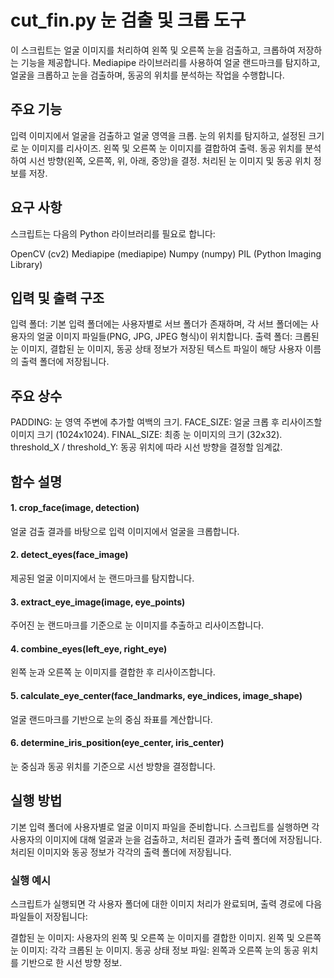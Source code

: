 # cut_fin.py 눈 검출 및 크롭 도구
이 스크립트는 얼굴 이미지를 처리하여 왼쪽 및 오른쪽 눈을 검출하고, 크롭하여 저장하는 기능을 제공합니다. 
Mediapipe 라이브러리를 사용하여 얼굴 랜드마크를 탐지하고, 얼굴을 크롭하고 눈을 검출하며, 동공의 위치를 분석하는 작업을 수행합니다.



## 주요 기능
입력 이미지에서 얼굴을 검출하고 얼굴 영역을 크롭.
눈의 위치를 탐지하고, 설정된 크기로 눈 이미지를 리사이즈.
왼쪽 및 오른쪽 눈 이미지를 결합하여 출력.
동공 위치를 분석하여 시선 방향(왼쪽, 오른쪽, 위, 아래, 중앙)을 결정.
처리된 눈 이미지 및 동공 위치 정보를 저장.


## 요구 사항
스크립트는 다음의 Python 라이브러리를 필요로 합니다:

OpenCV (cv2)
Mediapipe (mediapipe)
Numpy (numpy)
PIL (Python Imaging Library)



## 입력 및 출력 구조
입력 폴더: 기본 입력 폴더에는 사용자별로 서브 폴더가 존재하며, 각 서브 폴더에는 사용자의 얼굴 이미지 파일들(PNG, JPG, JPEG 형식)이 위치합니다.
출력 폴더: 크롭된 눈 이미지, 결합된 눈 이미지, 동공 상태 정보가 저장된 텍스트 파일이 해당 사용자 이름의 출력 폴더에 저장됩니다.


## 주요 상수
PADDING: 눈 영역 주변에 추가할 여백의 크기.
FACE_SIZE: 얼굴 크롭 후 리사이즈할 이미지 크기 (1024x1024).
FINAL_SIZE: 최종 눈 이미지의 크기 (32x32).
threshold_X / threshold_Y: 동공 위치에 따라 시선 방향을 결정할 임계값.


## 함수 설명
#### 1. crop_face(image, detection)
얼굴 검출 결과를 바탕으로 입력 이미지에서 얼굴을 크롭합니다.

#### 2. detect_eyes(face_image)
제공된 얼굴 이미지에서 눈 랜드마크를 탐지합니다.

#### 3. extract_eye_image(image, eye_points)
주어진 눈 랜드마크를 기준으로 눈 이미지를 추출하고 리사이즈합니다.

#### 4. combine_eyes(left_eye, right_eye)
왼쪽 눈과 오른쪽 눈 이미지를 결합한 후 리사이즈합니다.

#### 5. calculate_eye_center(face_landmarks, eye_indices, image_shape)
얼굴 랜드마크를 기반으로 눈의 중심 좌표를 계산합니다.

#### 6. determine_iris_position(eye_center, iris_center)
눈 중심과 동공 위치를 기준으로 시선 방향을 결정합니다.



## 실행 방법
기본 입력 폴더에 사용자별로 얼굴 이미지 파일을 준비합니다.
스크립트를 실행하면 각 사용자의 이미지에 대해 얼굴과 눈을 검출하고, 처리된 결과가 출력 폴더에 저장됩니다.
처리된 이미지와 동공 정보가 각각의 출력 폴더에 저장됩니다.



### 실행 예시
스크립트가 실행되면 각 사용자 폴더에 대한 이미지 처리가 완료되며, 출력 경로에 다음 파일들이 저장됩니다:

결합된 눈 이미지: 사용자의 왼쪽 및 오른쪽 눈 이미지를 결합한 이미지.
왼쪽 및 오른쪽 눈 이미지: 각각 크롭된 눈 이미지.
동공 상태 정보 파일: 왼쪽과 오른쪽 눈의 동공 위치를 기반으로 한 시선 방향 정보.
